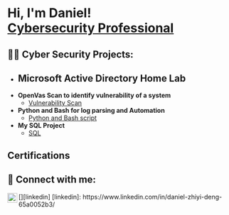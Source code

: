 <h1>Hi, I'm Daniel! <br/><a href="https://www.linkedin.com/in/daniel-zhiyi-deng-65a0052b3/)">Cybersecurity Professional</a>

<h2>👨‍💻 Cyber Security Projects:</h2>

- <b>Microsoft Active Directory Home Lab</b>
  - 
- <b>OpenVas Scan to identify vulnerability of a system</b>
  - [Vulnerability Scan](https://github.com/Danieldzy/OpenVas-Nessus)
- <b>Python and Bash for log parsing and Automation</b>
  - [Python and Bash script](https://github.com/Danieldzy/Python-parse-log-and-Bash-automation)
- <b>My SQL Project</b>
  - [SQL](https://github.com/Danieldzy/DanielProject)
<h2>Certifications</h2>

<h2> 🤳 Connect with me:</h2>
[<img align="left" alt="DanielDeng | LinkedIn" width="22px" src="https://cdn.jsdelivr.net/npm/simple-icons@v3/icons/linkedin.svg" />][linkedin]
[linkedin]: https://www.linkedin.com/in/daniel-zhiyi-deng-65a0052b3/

